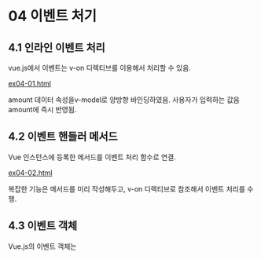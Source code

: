 # 04  이벤트 처기

## 4.1 인라인 이벤트 처리

vue.js에서 이벤트는 v-on 디렉티브를 이용해서 처리할 수 있음.

[ex04-01.html](https://cho-i.github.io/Vue-Quick-Start/03/ex04-01.html)

amount 데이터 속성을v-model로 양방향 바인딩하였음. 사용자가 입력하는 값음 amount에 즉시 반영됨.

## 4.2 이벤트 핸들러 메서드

Vue 인스턴스에 등록한 메서드를 이벤트 처리 함수로 연결.

[ex04-02.html](https://cho-i.github.io/Vue-Quick-Start/03/ex04-02.html)

복잡한 기능은 메서드를 미리 작성해두고, v-on 디렉티브로 참조해서 이벤트 처리를 수행.

## 4.3 이벤트 객체

Vue.js의 이벤트 객체는 